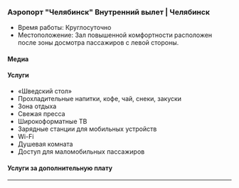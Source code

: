 
### Аэропорт "Челябинск" Внутренний вылет | Челябинск
* Время работы: Круглосуточно
* Местоположение: Зал повышенной комфортности расположен после зоны досмотра пассажиров с левой  стороны.

#### Медиа

#### Услуги
* «Шведский стол»
* Прохладительные напитки, кофе, чай, снеки, закуски
* Зона отдыха
* Свежая пресса
* Широкоформатные ТВ
* Зарядные станции для мобильных устройств
* Wi-Fi
* Душевая комната
* Доступ для маломобильных пассажиров

#### Услуги за дополнительную плату 
---
